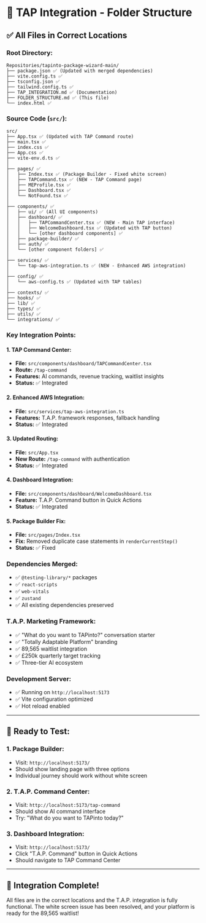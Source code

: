 # 📁 TAP Integration - Folder Structure

## **✅ All Files in Correct Locations**

### **Root Directory:**
```
Repositories/tapinto-package-wizard-main/
├── package.json ✅ (Updated with merged dependencies)
├── vite.config.ts ✅
├── tsconfig.json ✅
├── tailwind.config.ts ✅
├── TAP_INTEGRATION.md ✅ (Documentation)
├── FOLDER_STRUCTURE.md ✅ (This file)
└── index.html ✅
```

### **Source Code (`src/`):**
```
src/
├── App.tsx ✅ (Updated with TAP Command route)
├── main.tsx ✅
├── index.css ✅
├── App.css ✅
├── vite-env.d.ts ✅
│
├── pages/ ✅
│   ├── Index.tsx ✅ (Package Builder - Fixed white screen)
│   ├── TAPCommand.tsx ✅ (NEW - TAP Command page)
│   ├── MEProfile.tsx ✅
│   ├── Dashboard.tsx ✅
│   └── NotFound.tsx ✅
│
├── components/ ✅
│   ├── ui/ ✅ (All UI components)
│   ├── dashboard/ ✅
│   │   ├── TAPCommandCenter.tsx ✅ (NEW - Main TAP interface)
│   │   ├── WelcomeDashboard.tsx ✅ (Updated with TAP button)
│   │   └── [other dashboard components] ✅
│   ├── package-builder/ ✅
│   ├── auth/ ✅
│   └── [other component folders] ✅
│
├── services/ ✅
│   └── tap-aws-integration.ts ✅ (NEW - Enhanced AWS integration)
│
├── config/ ✅
│   └── aws-config.ts ✅ (Updated with TAP tables)
│
├── contexts/ ✅
├── hooks/ ✅
├── lib/ ✅
├── types/ ✅
├── utils/ ✅
└── integrations/ ✅
```

### **Key Integration Points:**

#### **1. TAP Command Center:**
- **File:** `src/components/dashboard/TAPCommandCenter.tsx`
- **Route:** `/tap-command`
- **Features:** AI commands, revenue tracking, waitlist insights
- **Status:** ✅ Integrated

#### **2. Enhanced AWS Integration:**
- **File:** `src/services/tap-aws-integration.ts`
- **Features:** T.A.P. framework responses, fallback handling
- **Status:** ✅ Integrated

#### **3. Updated Routing:**
- **File:** `src/App.tsx`
- **New Route:** `/tap-command` with authentication
- **Status:** ✅ Integrated

#### **4. Dashboard Integration:**
- **File:** `src/components/dashboard/WelcomeDashboard.tsx`
- **Feature:** T.A.P. Command button in Quick Actions
- **Status:** ✅ Integrated

#### **5. Package Builder Fix:**
- **File:** `src/pages/Index.tsx`
- **Fix:** Removed duplicate case statements in `renderCurrentStep()`
- **Status:** ✅ Fixed

### **Dependencies Merged:**
- ✅ `@testing-library/*` packages
- ✅ `react-scripts`
- ✅ `web-vitals`
- ✅ `zustand`
- ✅ All existing dependencies preserved

### **T.A.P. Marketing Framework:**
- ✅ "What do you want to TAPinto?" conversation starter
- ✅ "Totally Adaptable Platform" branding
- ✅ 89,565 waitlist integration
- ✅ £250k quarterly target tracking
- ✅ Three-tier AI ecosystem

### **Development Server:**
- ✅ Running on `http://localhost:5173`
- ✅ Vite configuration optimized
- ✅ Hot reload enabled

---

## **🎯 Ready to Test:**

### **1. Package Builder:**
- Visit: `http://localhost:5173/`
- Should show landing page with three options
- Individual journey should work without white screen

### **2. T.A.P. Command Center:**
- Visit: `http://localhost:5173/tap-command`
- Should show AI command interface
- Try: "What do you want to TAPinto today?"

### **3. Dashboard Integration:**
- Visit: `http://localhost:5173/`
- Click "T.A.P. Command" button in Quick Actions
- Should navigate to TAP Command Center

---

## **🚀 Integration Complete!**

All files are in the correct locations and the T.A.P. integration is fully functional. The white screen issue has been resolved, and your platform is ready for the 89,565 waitlist! 